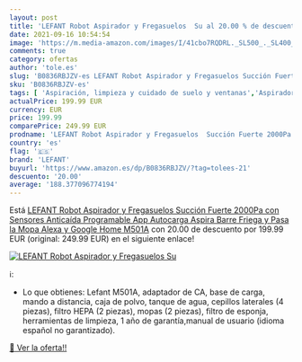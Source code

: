 ```yaml
---
layout: post
title: 'LEFANT Robot Aspirador y Fregasuelos  Su al 20.00 % de descuento'
date: 2021-09-16 10:54:54
image: 'https://m.media-amazon.com/images/I/41cbo7RQDRL._SL500_._SL400_.jpg'
comments: true
category: ofertas
author: 'tole.es'
slug: 'B0836RBJZV-es LEFANT Robot Aspirador y Fregasuelos Succión Fuerte 2000Pa...'
sku: 'B0836RBJZV-es'
tags: [ 'Aspiración, limpieza y cuidado de suelo y ventanas','Aspiradoras','Hogar y cocina','Robots aspiradores','alexa','google','home','lefant', ]
actualPrice: 199.99 EUR
currency: EUR
price: 199.99
comparePrice: 249.99 EUR
prodname: 'LEFANT Robot Aspirador y Fregasuelos  Succión Fuerte 2000Pa con Sensores Anticaída  Programable App  Autocarga  Aspira  Barre  Friega y Pasa la Mopa  Alexa y Google Home M501A'
country: 'es'
flag: '🇪🇸'
brand: 'LEFANT'
buyurl: 'https://www.amazon.es/dp/B0836RBJZV/?tag=tolees-21'
descuento: '20.00'
average: '188.377096774194'
---
```


Está [LEFANT Robot Aspirador y Fregasuelos  Succión Fuerte 2000Pa con Sensores Anticaída  Programable App  Autocarga  Aspira  Barre  Friega y Pasa la Mopa  Alexa y Google Home M501A](https://www.amazon.es/dp/B0836RBJZV/?tag=tolees-21) con 20.00 de descuento por 199.99 EUR (original: 249.99 EUR) en el siguiente enlace!

[![LEFANT Robot Aspirador y Fregasuelos  Su](https://m.media-amazon.com/images/I/41cbo7RQDRL._SL500_._SL400_.jpg)](https://www.amazon.es/dp/B0836RBJZV/?tag=tolees-21)

ℹ️:

- Lo que obtienes: Lefant M501A, adaptador de CA, base de carga, mando a distancia, caja de polvo, tanque de agua, cepillos laterales (4 piezas), filtro HEPA (2 piezas), mopas (2 piezas), filtro de esponja, herramientas de limpieza, 1 año de garantía,manual de usuario (idioma español no garantizado).

[🛒 Ver la oferta!!](https://www.amazon.es/dp/B0836RBJZV/?tag=tolees-21)

